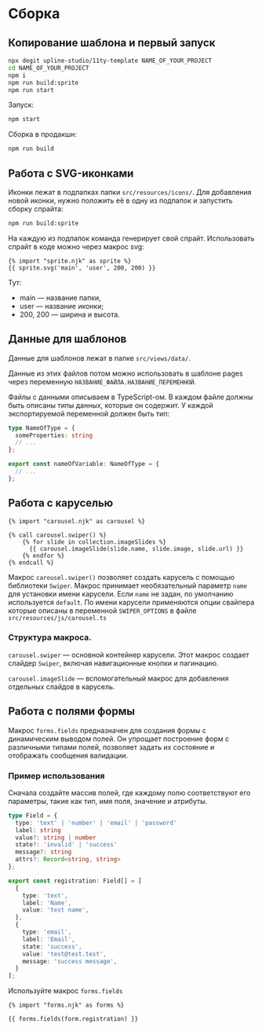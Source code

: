 # Сборка

## Копирование шаблона и первый запуск

```bash
npx degit upline-studio/11ty-template NAME_OF_YOUR_PROJECT
cd NAME_OF_YOUR_PROJECT
npm i
npm run build:sprite
npm run start
```

Запуск:

```bash
npm start
```

Сборка в продакшн:

```bash
npm run build
```

## Работа с SVG-иконками

Иконки лежат в подпапках папки `src/resources/icons/`.
Для добавления новой иконки, нужно положить её в одну из подпапок и запустить сборку спрайта:

```bash
npm run build:sprite
```

На каждую из подпапок команда генерирует свой спрайт. Использовать спрайт в коде можно через макрос svg:

```njk
{% import "sprite.njk" as sprite %}
{{ sprite.svg('main', 'user', 200, 200) }}
```

Тут:

- main &mdash; название папки,
- user &mdash; название иконки;
- 200, 200 &mdash; ширина и высота.

## Данные для шаблонов

Данные для шаблонов лежат в папке `src/views/data/`.

Данные из этих файлов потом можно использовать в шаблоне pages через переменную `НАЗВАНИЕ_ФАЙЛА.НАЗВАНИЕ_ПЕРЕМЕННОЙ`.

Файлы с данными описываем в TypeScript-ом. В каждом файле должны быть описаны типы данных, которые он содержит.
У каждой экспортируемой переменной должен быть тип:

```ts
type NameOfType = {
  someProperties: string
  // ...
};

export const nameOfVariable: NameOfType = {
  // ...
};
```

## Работа с каруселью

```njk
{% import "carousel.njk" as carousel %}

{% call carousel.swiper() %}
    {% for slide in collection.imageSlides %}
      {{ carousel.imageSlide(slide.name, slide.image, slide.url) }}
    {% endfor %}
{% endcall %}
```

Макрос `carousel.swiper()` позволяет создать карусель с помощью библиотеки `Swiper`. Макрос принимает
необязательный параметр `name` для установки имени карусели. Если `name` не задан, по умолчанию используется `default`.
По имени карусели применяются опции свайпера которые описаны в переменной `SWIPER_OPTIONS` в файле
`src/resources/js/carousel.ts`

### Структура макроса.

`carousel.swiper` — основной контейнер карусели. Этот макрос создает слайдер `Swiper`, включая навигационные кнопки и
пагинацию.

`carousel.imageSlide` — вспомогательный макрос для добавления отдельных слайдов в карусель.

## Работа с полями формы

Макрос `forms.fields` предназначен для создания формы с динамическим выводом полей. Он упрощает построение форм с
различными типами полей, позволяет задать их состояние и отображать сообщения валидации.

### Пример использования

Сначала создайте массив полей, где каждому полю соответствуют его параметры, такие как тип, имя поля, значение и
атрибуты.

```ts
type Field = {
  type: 'text' | 'number' | 'email' | 'password'
  label: string
  value?: string | number
  state?: 'invalid' | 'success'
  message?: string
  attrs?: Record<string, string>
};

export const registration: Field[] = [
  {
    type: 'text',
    label: 'Name',
    value: 'test name',
  },
  {
    type: 'email',
    label: 'Email',
    state: 'success',
    value: 'test@test.test',
    message: 'success message',
  }
];
```

Используйте макрос `forms.fields`

```njk
{% import "forms.njk" as forms %}

{{ forms.fields(form.registration) }}
```

